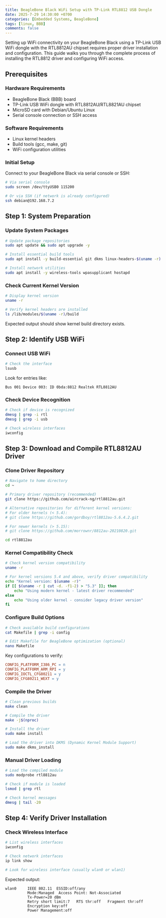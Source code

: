 ```yaml
---
title: BeagleBone Black WiFi Setup with TP-Link RTL8812 USB Dongle
date: 2025-7-29 14:30:00 +0700
categories: [Embedded Systems, BeagleBone]
tags: [linux, BBB]     
comments: false
---
```


Setting up WiFi connectivity on your BeagleBone Black using a TP-Link USB WiFi dongle with the RTL8812AU chipset requires proper driver installation and configuration. This guide walks you through the complete process of installing the RTL8812 driver and configuring WiFi access.

## Prerequisites

### Hardware Requirements
- BeagleBone Black (BBB) board
- TP-Link USB WiFi dongle with RTL8812AU/RTL8821AU chipset
- MicroSD card with Debian/Ubuntu Linux
- Serial console connection or SSH access

### Software Requirements
- Linux kernel headers
- Build tools (gcc, make, git)
- WiFi configuration utilities

### Initial Setup

Connect to your BeagleBone Black via serial console or SSH:

```bash
# Via serial console
sudo screen /dev/ttyUSB0 115200

# Or via SSH (if network is already configured)
ssh debian@192.168.7.2
```

## Step 1: System Preparation

### Update System Packages

```bash
# Update package repositories
sudo apt update && sudo apt upgrade -y

# Install essential build tools
sudo apt install -y build-essential git dkms linux-headers-$(uname -r)

# Install network utilities
sudo apt install -y wireless-tools wpasupplicant hostapd
```

### Check Current Kernel Version

```bash
# Display kernel version
uname -r

# Verify kernel headers are installed
ls /lib/modules/$(uname -r)/build
```

Expected output should show kernel build directory exists.

## Step 2: Identify USB WiFi

### Connect USB WiFi
```bash
# Check the interface
lsusb
```

Look for entries like:

```
Bus 001 Device 003: ID 0bda:8812 Realtek RTL8812AU
```

### Check Device Recognition

```bash
# Check if device is recognized
dmesg | grep -i rtl
dmesg | grep -i usb

# Check wireless interfaces
iwconfig
```

## Step 3: Download and Compile RTL8812AU Driver

### Clone Driver Repository

```bash
# Navigate to home directory
cd ~

# Primary driver repository (recommended)
git clone https://github.com/aircrack-ng/rtl8812au.git

# Alternative repositories for different kernel versions:
# For older kernels (< 5.4):
# git clone https://github.com/gordboy/rtl8812au-5.6.4.2.git

# For newer kernels (> 5.15):
# git clone https://github.com/morrownr/8812au-20210820.git

cd rtl8812au
```

### Kernel Compatibility Check

```bash
# Check kernel version compatibility
uname -r

# For kernel versions 5.4 and above, verify driver compatibility
echo "Kernel version: $(uname -r)"
if [[ $(uname -r | cut -d. -f1-2) > "5.3" ]]; then
    echo "Using modern kernel - latest driver recommended"
else
    echo "Using older kernel - consider legacy driver version"
fi
```

### Configure Build Options

```bash
# Check available build configurations
cat Makefile | grep -i config

# Edit Makefile for BeagleBone optimization (optional)
nano Makefile
```

Key configurations to verify:
```makefile
CONFIG_PLATFORM_I386_PC = n
CONFIG_PLATFORM_ARM_RPI = y
CONFIG_IOCTL_CFG80211 = y
CONFIG_CFG80211_WEXT = y
```

### Compile the Driver

```bash
# Clean previous builds
make clean

# Compile the driver
make -j$(nproc)

# Install the driver
sudo make install

# Load the driver into DKMS (Dynamic Kernel Module Support)
sudo make dkms_install
```

### Manual Driver Loading

```bash
# Load the compiled module
sudo modprobe rtl8812au

# Check if module is loaded
lsmod | grep rtl

# Check kernel messages
dmesg | tail -20
```

## Step 4: Verify Driver Installation

### Check Wireless Interface

```bash
# List wireless interfaces
iwconfig

# Check network interfaces
ip link show

# Look for wireless interface (usually wlan0 or wlan1)
```

Expected output:
```
wlan0     IEEE 802.11  ESSID:off/any  
          Mode:Managed  Access Point: Not-Associated   
          Tx-Power=20 dBm   
          Retry short limit:7   RTS thr:off   Fragment thr:off
          Encryption key:off
          Power Management:off
```


